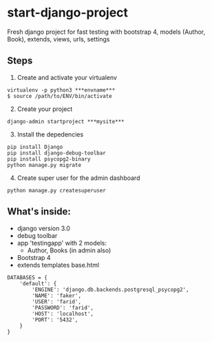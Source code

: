 # start-django-project

Fresh django project for fast testing with bootstrap 4, models (Author, Book), extends, views, urls, settings


## Steps
1. Create and activate your virtualenv
```
virtualenv -p python3 ***envname***
$ source /path/to/ENV/bin/activate
```

2. Create your project
```
django-admin startproject ***mysite***
```

3. Install the depedencies
```
pip install Django
pip install django-debug-toolbar
pip install psycopg2-binary
python manage.py migrate
```

4. Create super user for the admin dashboard
```
python manage.py createsuperuser
```

## What's inside:
+ django version 3.0
+ debug toolbar
+ app 'testingapp' with 2 models:
  + Author, Books (in admin also)
+ Bootstrap 4
+ extends templates base.html

```
DATABASES = {
    'default': {
        'ENGINE': 'django.db.backends.postgresql_psycopg2',
        'NAME': 'faker',
        'USER': 'farid',
        'PASSWORD': 'farid',
        'HOST': 'localhost',
        'PORT': '5432',
    }
}
```
